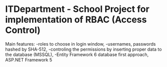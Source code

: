 # ITDepartment - School Project for implementation of RBAC (Access Control)

Main features:
-roles to choose in login window,
-usernames, passwords hashed by SHA-512,
-controling the permissions by inserting proper data to the database (MSSQL),
-Entity Framework 6 database first approach, ASP.NET Framework 5

